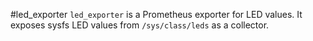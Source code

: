 #led_exporter
`led_exporter` is a Prometheus exporter for LED values. It exposes sysfs LED
values from `/sys/class/leds` as a collector.
